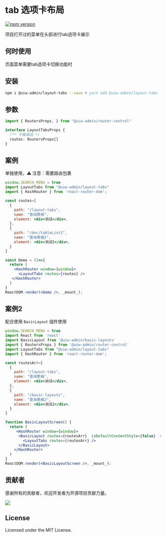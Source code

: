 # tab 选项卡布局

[![npm version](https://img.shields.io/npm/v/@uiw-admin/layout-tabs.svg?label=@uiw-admin/layout-tabs)](https://www.npmjs.com/package/@uiw-admin/layout-tabs)

项目打开过的菜单在头部进行tab选项卡展示

## 何时使用

页面菜单需要tab选项卡切换功能时

## 安装

```bash
npm i @uiw-admin/layout-tabs --save # yarn add @uiw-admin/layout-tabs
```

## 参数

```ts
import { RoutersProps, } from "@uiw-admin/router-control"

interface LayoutTabsProps {
  /** 子集路由 */ 
  routes: RoutersProps[]
}

```

## 案例

单独使用，⚠️ 注意：需要路由包裹

<!--rehype:bgWhite=true&codeSandbox=true&codePen=true-->
```jsx
window.SEARCH_MENU = true
import LayoutTabs from "@uiw-admin/layout-tabs"
import { HashRouter } from 'react-router-dom';

const routes=[
  {
    path: "/layout-tabs",
    name: "查询表格",
    element: <div>测试</div>,
  },
  {
    path: "/doc/tableList2",
    name: "查询表格2",
    element: <div>测试2</div>,
  }
]

const Demo = ()=>{
  return (
    <HashRouter window={window}>
      <LayoutTabs routes={routes} />
   </HashRouter>
  )
}
ReactDOM.render(<Demo />, _mount_);
```

## 案例2

配合使用 `BasicLayout` 组件使用
<!--rehype:bgWhite=true&codeSandbox=true&codePen=true-->
```jsx
window.SEARCH_MENU = true
import React from 'react'
import BasicLayout from '@uiw-admin/basic-layouts'
import { RoutersProps } from '@uiw-admin/router-control'
import LayoutTabs from "@uiw-admin/layout-tabs"
import { HashRouter } from 'react-router-dom';

const routesArr=[
  {
    path: "/layout-tabs",
    name: "查询表格",
    element: <div>测试</div>,
  },
  {
    path: "/basic-layouts",
    name: "查询表格2",
    element: <div>测试2</div>,
  }
]

function BasicLayoutScreen() {
  return (
     <HashRouter window={window}>
      <BasicLayout routes={routesArr}  isDefaultContentStyle={false}  >
        <LayoutTabs routes={routesArr} /> 
      </BasicLayout>
    </HashRouter>
  )
}
ReactDOM.render(<BasicLayoutScreen />, _mount_);
```
## 贡献者

感谢所有的贡献者，欢迎开发者为开源项目贡献力量。

<a href="https://github.com/uiwjs/uiw-admin/graphs/contributors">
  <img src="https://uiwjs.github.io/uiw-admin/CONTRIBUTORS.svg" />
</a>

## License

Licensed under the MIT License.